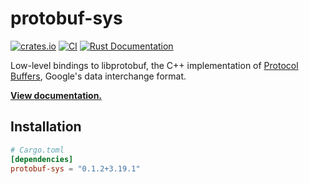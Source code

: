 # protobuf-sys

[![crates.io](https://img.shields.io/crates/v/protobuf-sys.svg)](https://crates.io/crates/protobuf-sys)
[![CI](https://github.com/MaterializeInc/rust-protobuf-native/workflows/CI/badge.svg)](https://github.com/MaterializeInc/rust-protobuf-native/actions?query=workflow%3ACI+branch%3Amaster)
[![Rust Documentation](https://img.shields.io/badge/api-rustdoc-blue.svg)][docs]

Low-level bindings to libprotobuf, the C++ implementation of [Protocol Buffers],
Google's data interchange format.

**[View documentation.][docs]**

## Installation

```toml
# Cargo.toml
[dependencies]
protobuf-sys = "0.1.2+3.19.1"
```

[docs]: https://docs.rs/protobuf-sys/0.1.2+3.19.1/protobuf_sys
[Protocol Buffers]: https://github.com/google/protobuf
